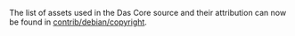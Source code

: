 The list of assets used in the Das Core source and their attribution can now be found in [contrib/debian/copyright](../contrib/debian/copyright).

